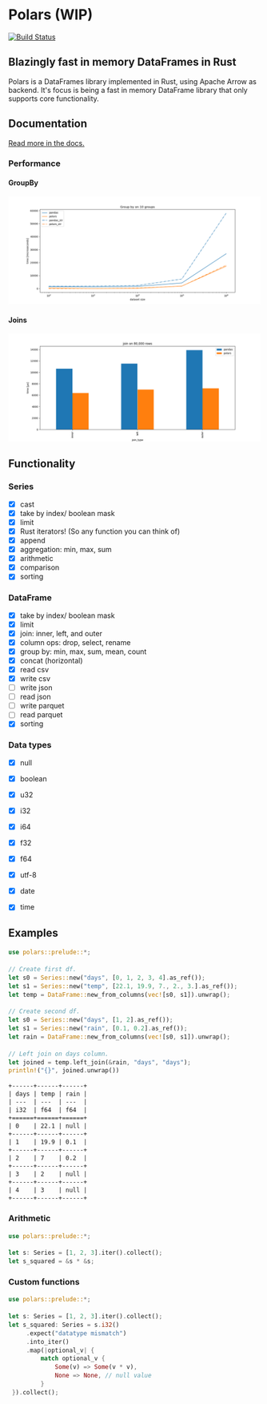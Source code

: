 # Polars (WIP)

[![Build Status](https://travis-ci.com/ritchie46/polars.svg?branch=master)](https://travis-ci.com/ritchie46/polars)

## Blazingly fast in memory DataFrames in Rust

Polars is a DataFrames library implemented in Rust, using Apache Arrow as backend. It's focus is being a fast in memory
DataFrame library that only supports core functionality.

## Documentation
[Read more in the docs.](https://ritchie46.github.io/polars)

### Performance

#### GroupBy
![](pandas_cmp/img/groupby10_.png)

#### Joins
![](pandas_cmp/img/join_80_000.png)

## Functionality

### Series
- [x] cast
- [x] take by index/ boolean mask
- [x] limit
- [x] Rust iterators! (So any function you can think of)
- [x] append
- [x] aggregation: min, max, sum
- [x] arithmetic
- [x] comparison
- [x] sorting

### DataFrame
- [x] take by index/ boolean mask
- [x] limit
- [x] join: inner, left, and outer
- [x] column ops: drop, select, rename
- [x] group by: min, max, sum, mean, count
- [x] concat (horizontal)
- [x] read csv
- [x] write csv
- [ ] write json
- [ ] read json
- [ ] write parquet
- [ ] read parquet
- [x] sorting

### Data types
- [x] null
- [x] boolean
- [x] u32
- [x] i32
- [x] i64
- [x] f32
- [x] f64
- [x] utf-8
- [x] date
- [x] time


## Examples

```rust
use polars::prelude::*;

// Create first df.
let s0 = Series::new("days", [0, 1, 2, 3, 4].as_ref());
let s1 = Series::new("temp", [22.1, 19.9, 7., 2., 3.].as_ref());
let temp = DataFrame::new_from_columns(vec![s0, s1]).unwrap();

// Create second df.
let s0 = Series::new("days", [1, 2].as_ref());
let s1 = Series::new("rain", [0.1, 0.2].as_ref());
let rain = DataFrame::new_from_columns(vec![s0, s1]).unwrap();

// Left join on days column.
let joined = temp.left_join(&rain, "days", "days");
println!("{}", joined.unwrap())
```

```text
+------+------+------+
| days | temp | rain |
| ---  | ---  | ---  |
| i32  | f64  | f64  |
+======+======+======+
| 0    | 22.1 | null |
+------+------+------+
| 1    | 19.9 | 0.1  |
+------+------+------+
| 2    | 7    | 0.2  |
+------+------+------+
| 3    | 2    | null |
+------+------+------+
| 4    | 3    | null |
+------+------+------+
```

### Arithmetic
```rust
use polars::prelude::*;

let s: Series = [1, 2, 3].iter().collect(); 
let s_squared = &s * &s;
```

### Custom functions
```rust
use polars::prelude::*;

let s: Series = [1, 2, 3].iter().collect(); 
let s_squared: Series = s.i32()
     .expect("datatype mismatch")
     .into_iter()
     .map(|optional_v| {
         match optional_v {
             Some(v) => Some(v * v),
             None => None, // null value
         }
 }).collect();
```


